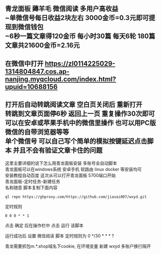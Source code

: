 青龙面板 薅羊毛 微信阅读 多用户高收益<br>
~单微信号每日收益2块左右 3000金币=0.3元即可提现到微信钱包<br>
~6秒一篇文章得120金币 每小时30篇 每天6轮 180篇文章共21600金币=2.16元<br>
--
在微信中打开  https://zl0114225029-1314804847.cos.ap-nanjing.myqcloud.com/index.html?upuid=10688156
--
打开后自动转跳阅读文章 空白页关闭后 重新打开 <br>
转跳到文章页面停6秒 返回上一页 重复操作30次即可 <br>
可以在安卓或苹果手机中的微信里操作 也可以用PC版微信的自带浏览器等等<br>
单个微信号 可以自己写个简单的模拟按键延迟点击脚本 并且不会有验证文章卡住的问题 
--
这里主要详细的说下怎么用青龙面板安装 多账号全自动脚本<br>
青龙面板可以在windows系统 安卓手机 软路由 linux docker 等安装均可 <br>
安装教程自动百度 这次从可以打开青龙面板 5700端口开始<br>
青龙面板-定时任务-新建任务<br>
名称随意 脚本复制下面内容
```Shell
ql repo https://ghproxy.com/https://github.com/jiasai007/wxyd.git
```
定时规则 
```Shell
0 0 0 * * 1
```
点击 确定 后在操作栏中 点击 运行 该脚本

运行成功后 设置 微信阅读 脚本 定时规则为 0 */30 * * * ? 

青龙需要抓包m.*.shop域名下cookie,
在环境变量 新建 wxyd 多账户换行隔开
